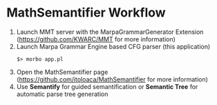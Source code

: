 # MathSemantifier Workflow

1. Launch MMT server with the MarpaGrammarGenerator Extension (https://github.com/KWARC/MMT for more information)
2. Launch Marpa Grammar Engine based CFG parser (this application)
	```
	$> morbo app.pl
	```
3. Open the MathSemantifier page (https://github.com/itoloaca/MathSemantifier for more information)
4. Use __Semantify__ for guided semantification or __Semantic Tree__ for automatic parse tree generation

